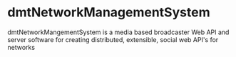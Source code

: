 dmtNetworkManagementSystem
==========================

dmtNetworkMangementSystem is a media based broadcaster Web API and server software for creating distributed, extensible, social web API's for networks 
